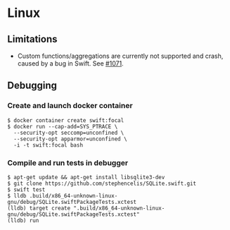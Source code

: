 # Linux

## Limitations

* Custom functions/aggregations are currently not supported and crash, caused by a bug in Swift.
See [#1071](https://github.com/stephencelis/SQLite.swift/issues/1071).

## Debugging

### Create and launch docker container

```shell
$ docker container create swift:focal
$ docker run --cap-add=SYS_PTRACE \
  --security-opt seccomp=unconfined \
  --security-opt apparmor=unconfined \
  -i -t swift:focal bash
```

### Compile and run tests in debugger

```shell
$ apt-get update && apt-get install libsqlite3-dev
$ git clone https://github.com/stephencelis/SQLite.swift.git
$ swift test
$ lldb .build/x86_64-unknown-linux-gnu/debug/SQLite.swiftPackageTests.xctest
(lldb) target create ".build/x86_64-unknown-linux-gnu/debug/SQLite.swiftPackageTests.xctest"
(lldb) run
```
